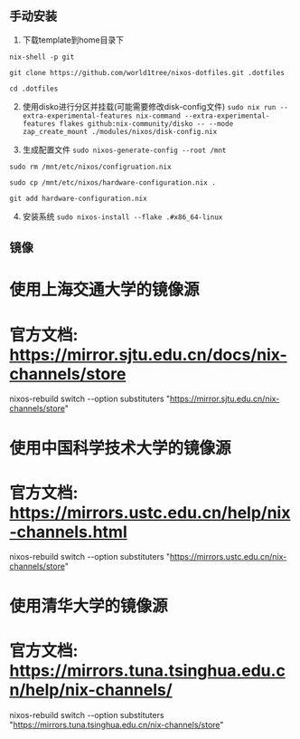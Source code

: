 ## 手动安装

1. 下载template到home目录下 

``nix-shell -p git``

``git clone https://github.com/world1tree/nixos-dotfiles.git .dotfiles``

``cd .dotfiles``

2. 使用disko进行分区并挂载(可能需要修改disk-config文件)
``sudo nix run --extra-experimental-features nix-command --extra-experimental-features flakes github:nix-community/disko -- --mode zap_create_mount ./modules/nixos/disk-config.nix``

3. 生成配置文件
``sudo nixos-generate-config --root /mnt``

``sudo rm /mnt/etc/nixos/configruation.nix``

``sudo cp /mnt/etc/nixos/hardware-configuration.nix .``

``git add hardware-configuration.nix``

4. 安装系统
``sudo nixos-install --flake .#x86_64-linux``

## 镜像

# 使用上海交通大学的镜像源
# 官方文档: https://mirror.sjtu.edu.cn/docs/nix-channels/store
nixos-rebuild switch --option substituters "https://mirror.sjtu.edu.cn/nix-channels/store"

# 使用中国科学技术大学的镜像源
# 官方文档: https://mirrors.ustc.edu.cn/help/nix-channels.html
nixos-rebuild switch --option substituters "https://mirrors.ustc.edu.cn/nix-channels/store"

# 使用清华大学的镜像源
# 官方文档: https://mirrors.tuna.tsinghua.edu.cn/help/nix-channels/
nixos-rebuild switch --option substituters "https://mirrors.tuna.tsinghua.edu.cn/nix-channels/store"
